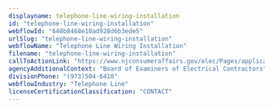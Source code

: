 ```yaml
---
displayname: telephone-line-wiring-installation
id: "telephone-line-wiring-installation"
webflowId: "640b8468e10ad928d6b3ede5"
urlSlug: "telephone-line-wiring-installation"
webflowName: "Telephone Line Wiring Installation"
filename: "telephone-line-wiring-installation"
callToActionLink: "https://www.njconsumeraffairs.gov/elec/Pages/applications.aspx"
agencyAdditionalContext: "Board of Examiners of Electrical Contractors"
divisionPhone: "(973)504-6410"
webflowIndustry: "Telephone Line"
licenseCertificationClassification: "CONTACT"
---
```

